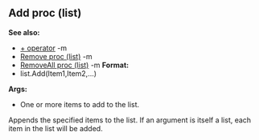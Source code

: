 ## Add proc (list)
**See also:**
*   [+ operator](/ref/operator/+.md) -m
*   [Remove proc (list)](/ref/list/proc/Remove.md) -m
*   [RemoveAll proc (list)](/ref/list/proc/RemoveAll.md) -m<!-- -->
**Format:**
*   list.Add(Item1,Item2,\...)
<!-- -->
**Args:**
*   One or more items to add to the list.


Appends the specified items to the list. If an argument is
itself a list, each item in the list will be added.